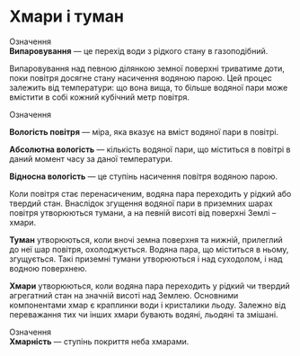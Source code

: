 # Хмари i туман

<div class="eoz-wrap">
<span class="eoz">Означення</span>
<div class="eoz-text">
<b>Випаровування</b> — це перехiд води з рiдкого стану в газоподiбний.
</div>
</div>

Випаровування над певною ділянкою земної поверхні триватиме доти, поки
повітря досягне стану насичення водяною парою. Цей процес залежить від
температури: що вона вища, то більше водяної пари може вмістити в собі
кожний кубічний метр повітря.

<div class="eoz-wrap">
<span class="eoz">Означення</span>
<div class="eoz-text">
<p><b>Вологiсть повiтря</b> — мiра, яка вказує на вмiст водяної пари в повiтрi.</p>
<p><b>Абсолютна вологiсть</b> — кiлькiсть водяної пари, що мiститься в
повiтрi в даний момент часу за даної температури.</p>
<b>Вiдносна вологiсть</b> — це ступiнь насичення повiтря водяною парою.
</div>
</div>

Коли повітря стає пеpeнacичeним, водяна пара переходить у рідкий або
твердий стан. Внаслідок згущення водяної пари в приземних шарах повітря
утворюються тумани, а на певній висоті від поверхні Землі – хмари.

**Туман** утворюються, коли вночі земна поверхня та нижній, прилеглий до
неї шар повітря, охолоджується. Водяна пара, що міститься в ньому,
згущується. Такі приземні тумани утворюються і над суходолом, і над
водною поверхнею.

**Хмари** утворюються, коли водяна пара переходить у рідкий чи твердий
агрегатний стан на значній висоті над Землею. Основними компонентами
хмар є краплинки води і кристалики льоду. Залежно від переважання тих чи
інших хмари бувають водяні, льодяні та змішані.

<div class="eoz-wrap">
<span class="eoz">Означення</span>
<div class="eoz-text">
<b>Хмарнiсть</b> — ступiнь покриття неба хмарами.
</div>
</div>

